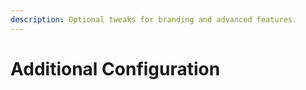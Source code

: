 ```yaml
---
description: Optional tweaks for branding and advanced features.
---
```


# Additional Configuration

